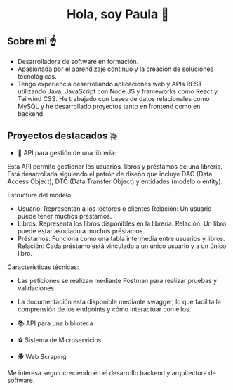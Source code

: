 <div>
  <h1 align="center">Hola, soy Paula 👋 </h1>
</div>


## Sobre mi ☝️

- Desarrolladora de software en formación.
- Apasionada por el aprendizaje continuo y la creación de soluciones tecnológicas.
- Tengo experiencia desarrollando aplicaciones web y APIs REST utilizando Java, JavaScript con Node.JS y frameworks como React y Tailwind CSS. He trabajado con bases de datos relacionales como MySQL y he desarrollado proyectos tanto en frontend como en backend.

## Proyectos destacados 💥

* 🛒 API para gestión de una librería:

Esta API permite gestionar los usuarios, libros y préstamos de una librería. Está desarrollada siguiendo el patrón de diseño que incluye DAO (Data Access Object), DTO (Data Transfer Object) y entidades (modelo o entity).

Estructura del modelo:
- Usuario: Representan a los lectores o clientes
Relación:  Un usuario puede tener muchos préstamos.
- Libros: Representa los libros disponibles en la librería.
Relación: Un libro puede estar asociado a muchos préstamos.
- Préstamos: Funciona como una tabla intermedia entre usuarios y libros.
Relación: Cada préstamo está vinculado a un único usuario y a un único libro.

Características técnicas:
- Las peticiones se realizan mediante Postman para realizar pruebas y validaciones. 
- La documentación está disponible mediante swagger, lo que facilita la comprensión de los endpoints y cómo interactuar con ellos. 

- 📚 API para una biblioteca
- ⚽ Sistema de Microservicios
- 🕵️ Web Scraping

Me interesa seguir creciendo en el desarrollo backend y arquitectura de software. 
